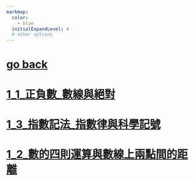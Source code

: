 ```yaml
---
markmap:
  color:
    - blue
  initialExpandLevel: 4
  # other options
---
```


# [go back](../index.html)
# [1_1_正負數_數線與絕對](1_1_正負數_數線與絕對/index.html)
# [1_3_指數記法_指數律與科學記號](1_3_指數記法_指數律與科學記號/index.html)
# [1_2_數的四則運算與數線上兩點間的距離](1_2_數的四則運算與數線上兩點間的距離/index.html)
